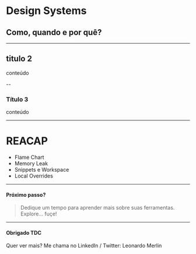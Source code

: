 <!--
Design Systems - Como, quando e por quê?

O que acha de aumentar a produtividade, qualidade e consistência no design dos seus produtos e serviços? Um Design System (DS) pode te ajudar. Na prática, pode levar um certo tempo para que a cultura centrada à design systems se instale e comece a gerar os retornos planejados. No Serpro, foram quase três anos mantendo e evoluíndo uma biblioteca de componentes, para só então chegarmos num Design System. Agora, clientes como Receita Federal e DNIT estão passando pelas mesmas etapas. Venha conhecer as diferentes estratégias de planejamento, venda, implantação e manutenção de um Design System.

TIPS:
- problema primeiro (why?)
- como?
- quando? O quanto antes!
- dicas
    - tenha um roadmap claro!
    - pratique com todos do time
    - faça revezamentos/rodízios

# CASE DNIT
- inventário: evidências, prioridades
- time
- soluções
- implantação
- launch! MVP para novos projetos Angular
- ... ai chega um ~legado~ produto em JSF (gif what?)


-->

# Design Systems
## Como, quando e por quê?

<!--
conteúdo
![](img/sample.png)
-->

---

## titulo 2

conteúdo

--

### Título 3

conteúdo

---

# REACAP
<!-- O que vimos? Alguma dúvida? -->

- Flame Chart
- Memory Leak
- Snippets e Workspace
- Local Overrides

---

#### Próximo passo?

<!-- Isso foi só o começo... -->
> Dedique um tempo para aprender mais sobre suas ferramentas.
> Explore... fuçe!

---

#### Obrigado TDC

Quer ver mais?
Me chama no LinkedIn / Twitter: Leonardo Merlin
